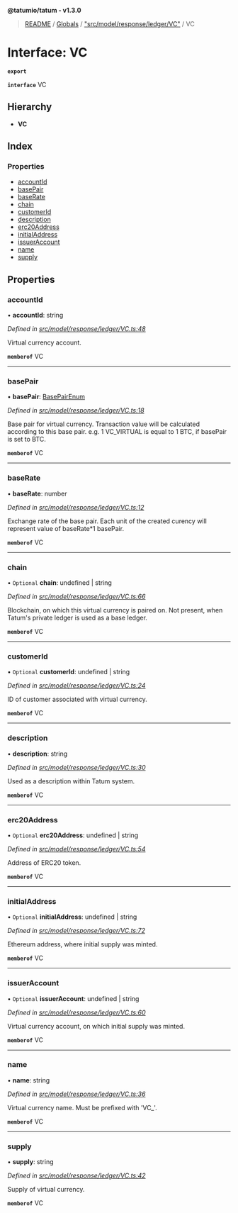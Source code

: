 **@tatumio/tatum - v1.3.0**

> [README](../README.md) / [Globals](../globals.md) / ["src/model/response/ledger/VC"](../modules/_src_model_response_ledger_vc_.md) / VC

# Interface: VC

**`export`** 

**`interface`** VC

## Hierarchy

* **VC**

## Index

### Properties

* [accountId](_src_model_response_ledger_vc_.vc.md#accountid)
* [basePair](_src_model_response_ledger_vc_.vc.md#basepair)
* [baseRate](_src_model_response_ledger_vc_.vc.md#baserate)
* [chain](_src_model_response_ledger_vc_.vc.md#chain)
* [customerId](_src_model_response_ledger_vc_.vc.md#customerid)
* [description](_src_model_response_ledger_vc_.vc.md#description)
* [erc20Address](_src_model_response_ledger_vc_.vc.md#erc20address)
* [initialAddress](_src_model_response_ledger_vc_.vc.md#initialaddress)
* [issuerAccount](_src_model_response_ledger_vc_.vc.md#issueraccount)
* [name](_src_model_response_ledger_vc_.vc.md#name)
* [supply](_src_model_response_ledger_vc_.vc.md#supply)

## Properties

### accountId

•  **accountId**: string

*Defined in [src/model/response/ledger/VC.ts:48](https://github.com/tatumio/tatum-js/blob/31bb1b4/src/model/response/ledger/VC.ts#L48)*

Virtual currency account.

**`memberof`** VC

___

### basePair

•  **basePair**: [BasePairEnum](../enums/_src_model_response_ledger_vc_.basepairenum.md)

*Defined in [src/model/response/ledger/VC.ts:18](https://github.com/tatumio/tatum-js/blob/31bb1b4/src/model/response/ledger/VC.ts#L18)*

Base pair for virtual currency. Transaction value will be calculated according to this base pair. e.g. 1 VC_VIRTUAL is equal to 1 BTC, if basePair is set to BTC.

**`memberof`** VC

___

### baseRate

•  **baseRate**: number

*Defined in [src/model/response/ledger/VC.ts:12](https://github.com/tatumio/tatum-js/blob/31bb1b4/src/model/response/ledger/VC.ts#L12)*

Exchange rate of the base pair. Each unit of the created curency will represent value of baseRate*1 basePair.

**`memberof`** VC

___

### chain

• `Optional` **chain**: undefined \| string

*Defined in [src/model/response/ledger/VC.ts:66](https://github.com/tatumio/tatum-js/blob/31bb1b4/src/model/response/ledger/VC.ts#L66)*

Blockchain, on which this virtual currency is paired on. Not present, when Tatum's private ledger is used as a base ledger.

**`memberof`** VC

___

### customerId

• `Optional` **customerId**: undefined \| string

*Defined in [src/model/response/ledger/VC.ts:24](https://github.com/tatumio/tatum-js/blob/31bb1b4/src/model/response/ledger/VC.ts#L24)*

ID of customer associated with virtual currency.

**`memberof`** VC

___

### description

•  **description**: string

*Defined in [src/model/response/ledger/VC.ts:30](https://github.com/tatumio/tatum-js/blob/31bb1b4/src/model/response/ledger/VC.ts#L30)*

Used as a description within Tatum system.

**`memberof`** VC

___

### erc20Address

• `Optional` **erc20Address**: undefined \| string

*Defined in [src/model/response/ledger/VC.ts:54](https://github.com/tatumio/tatum-js/blob/31bb1b4/src/model/response/ledger/VC.ts#L54)*

Address of ERC20 token.

**`memberof`** VC

___

### initialAddress

• `Optional` **initialAddress**: undefined \| string

*Defined in [src/model/response/ledger/VC.ts:72](https://github.com/tatumio/tatum-js/blob/31bb1b4/src/model/response/ledger/VC.ts#L72)*

Ethereum address, where initial supply was minted.

**`memberof`** VC

___

### issuerAccount

• `Optional` **issuerAccount**: undefined \| string

*Defined in [src/model/response/ledger/VC.ts:60](https://github.com/tatumio/tatum-js/blob/31bb1b4/src/model/response/ledger/VC.ts#L60)*

Virtual currency account, on which initial supply was minted.

**`memberof`** VC

___

### name

•  **name**: string

*Defined in [src/model/response/ledger/VC.ts:36](https://github.com/tatumio/tatum-js/blob/31bb1b4/src/model/response/ledger/VC.ts#L36)*

Virtual currency name. Must be prefixed with 'VC_'.

**`memberof`** VC

___

### supply

•  **supply**: string

*Defined in [src/model/response/ledger/VC.ts:42](https://github.com/tatumio/tatum-js/blob/31bb1b4/src/model/response/ledger/VC.ts#L42)*

Supply of virtual currency.

**`memberof`** VC
